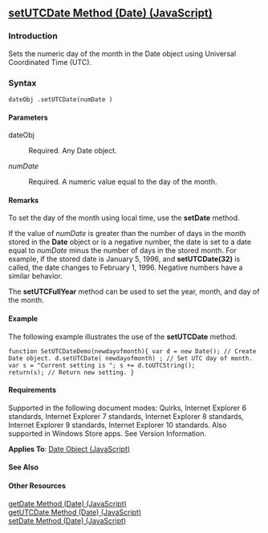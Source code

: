 ## [setUTCDate Method (Date) (JavaScript)](setUTCDate-Method__Date.html)

### Introduction 

 Sets the numeric day of the month in the Date object using Universal Coordinated Time (UTC).

### Syntax 

```
dateObj .setUTCDate(numDate )
```

#### Parameters 

<div id="sectionSection0" class="section" name="collapseableSection" style="" expanded="true">
  <dl class="authored">
    <dt>
      <span class="parameter" sdata="paramReference" xmlns:util="util">dateObj</span>
    </dt>
    <dd>
      <p xmlns:util="util">
        Required. Any <span sdata="langKeyword" value="Date"><span class="keyword">Date</span></span> object.
      </p>
    </dd>
    <dt>
      <i xmlns:util="util">numDate</i>
    </dt>
    <dd>
      <p xmlns:util="util">
        Required. A numeric value equal to the day of the month.
      </p>
    </dd>
  </dl>
</div>

#### Remarks 

<div id="languageReferenceRemarksSection" class="section" name="collapseableSection" style="">
  <p xmlns:util="util">
    To set the day of the month using local time, use the <b>setDate</b> method.
  </p>
  <p xmlns:util="util">
    If the value of <i>numDate</i> is greater than the number of days in the month stored in the <b>Date</b> object or is a negative number, the date is set to a date equal to <i>numDate</i> minus
    the number of days in the stored month. For example, if the stored date is January 5, 1996, and <b>setUTCDate(32)</b> is called, the date changes to February 1, 1996. Negative numbers have a
    similar behavior.
  </p>
  <p xmlns:util="util">
    The <b>setUTCFullYear</b> method can be used to set the year, month, and day of the month.
  </p>
</div>

#### Example 

<p xmlns:util="util">
  The following example illustrates the use of the <b>setUTCDate</b> method.
</p>

```
function SetUTCDateDemo(newdayofmonth){ var d = new Date(); // Create Date object. d.setUTCDate( newdayofmonth) ; // Set UTC day of month. var s = "Current setting is "; s += d.toUTCString();
return(s); // Return new setting. }
```

#### Requirements 

<div id="requirementsTitleSection" class="section" name="collapseableSection" style="">
  <p xmlns:util="util"></p>
  <p>
    Supported in the following document modes: Quirks, Internet Explorer 6 standards, Internet Explorer 7 standards, Internet Explorer 8 standards, Internet Explorer 9 standards, Internet Explorer 10
    standards. Also supported in Windows Store apps. See Version Information.
  </p>
  <p xmlns:util="util">
    <b>Applies To</b>: <span sdata="link"><a href="ce2202bb-7ec9-4f5a-bf48-3a04feff283e.htm">Date Object (JavaScript)</a></span>
  </p>
</div>

#### See Also 

<div id="seeAlsoSection" class="section" name="collapseableSection" style="">
  <h4 class="subHeading">
    Other Resources
  </h4>
  <div class="seeAlsoStyle">
    <span sdata="link" xmlns:util="util"><a href="67e7f07c-dd46-4b42-82d6-e53e4bd33703.htm">getDate Method (Date) (JavaScript)</a></span>
  </div>
  <div class="seeAlsoStyle">
    <span sdata="link" xmlns:util="util"><a href="9e4c763f-c94c-44c9-9684-cb632d75b62e.htm">getUTCDate Method (Date) (JavaScript)</a></span>
  </div>
  <div class="seeAlsoStyle">
    <span sdata="link" xmlns:util="util"><a href="a84b9b01-a6d0-489f-8a13-e7af9e9630b2.htm">setDate Method (Date) (JavaScript)</a></span>
  </div>
</div>

